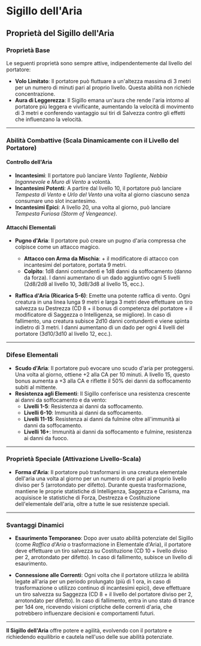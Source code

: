 # Sigillo dell'Aria

## Proprietà del Sigillo dell'Aria

### Proprietà Base

Le seguenti proprietà sono sempre attive, indipendentemente dal livello del portatore:

- **Volo Limitato**: Il portatore può fluttuare a un'altezza massima di 3 metri per un numero di minuti pari al proprio livello. Questa abilità non richiede concentrazione.
- **Aura di Leggerezza**: Il Sigillo emana un'aura che rende l'aria intorno al portatore più leggera e vivificante, aumentando la velocità di movimento di 3 metri e conferendo vantaggio sui tiri di Salvezza contro gli effetti che influenzano la velocità.

---

### Abilità Combattive (Scala Dinamicamente con il Livello del Portatore)

#### **Controllo dell'Aria**

- **Incantesimi**: Il portatore può lanciare _Vento Tagliente_, _Nebbia Ingannevole_ e _Muro di Vento_ a volontà.
- **Incantesimi Potenti**: A partire dal livello 10, il portatore può lanciare _Tempesta di Vento_ e _Urlo del Vento_ una volta al giorno ciascuno senza consumare uno slot incantesimo.
- **Incantesimi Epici**: A livello 20, una volta al giorno, può lanciare _Tempesta Furiosa (Storm of Vengeance)_.

#### **Attacchi Elementali**

- **Pugno d'Aria**: Il portatore può creare un pugno d'aria compressa che colpisce come un attacco magico.
    - **Attacco con Arma da Mischia**: + il modificatore di attacco con incantesimi del portatore, portata 9 metri.
    - **Colpito**: 1d8 danni contundenti e 1d8 danni da soffocamento (danno da forza). I danni aumentano di un dado aggiuntivo ogni 5 livelli (2d8/2d8 al livello 10, 3d8/3d8 al livello 15, ecc.).

- **Raffica d'Aria (Ricarica 5-6)**: Emette una potente raffica di vento. Ogni creatura in una linea lunga 9 metri e larga 3 metri deve effettuare un tiro salvezza su Destrezza (CD 8 + il bonus di competenza del portatore + il modificatore di Saggezza o Intelligenza, se migliore). In caso di fallimento, una creatura subisce 2d10 danni contundenti e viene spinta indietro di 3 metri. I danni aumentano di un dado per ogni 4 livelli del portatore (3d10/3d10 al livello 12, ecc.).

---

### Difese Elementali

- **Scudo d'Aria**: Il portatore può evocare uno scudo d'aria per proteggersi. Una volta al giorno, ottiene +2 alla CA per 10 minuti. A livello 15, questo bonus aumenta a +3 alla CA e riflette il 50% dei danni da soffocamento subiti al mittente.
- **Resistenza agli Elementi**: Il Sigillo conferisce una resistenza crescente ai danni da soffocamento e da vento:
    - **Livelli 1-5**: Resistenza ai danni da soffocamento.
    - **Livelli 6-10**: Immunità ai danni da soffocamento.
    - **Livelli 11-15**: Resistenza ai danni da fulmine oltre all'immunità ai danni da soffocamento.
    - **Livelli 16+**: Immunità ai danni da soffocamento e fulmine, resistenza ai danni da fuoco.

---

### Proprietà Speciale (Attivazione Livello-Scala)

- **Forma d'Aria**: Il portatore può trasformarsi in una creatura elementale dell'aria una volta al giorno per un numero di ore pari al proprio livello diviso per 5 (arrotondato per difetto). Durante questa trasformazione, mantiene le proprie statistiche di Intelligenza, Saggezza e Carisma, ma acquisisce le statistiche di Forza, Destrezza e Costituzione dell'elementale dell'aria, oltre a tutte le sue resistenze speciali.

---

### Svantaggi Dinamici

- **Esaurimento Temporaneo**: Dopo aver usato abilità potenziate del Sigillo (come _Raffica d'Aria_ o trasformazione in Elementale d'Aria), il portatore deve effettuare un tiro salvezza su Costituzione (CD 10 + livello diviso per 2, arrotondato per difetto). In caso di fallimento, subisce un livello di esaurimento.

- **Connessione alle Correnti**: Ogni volta che il portatore utilizza le abilità legate all'aria per un periodo prolungato (più di 1 ora, in caso di trasformazione o utilizzo continuo di incantesimi epici), deve effettuare un tiro salvezza su Saggezza (CD 8 + il livello del portatore diviso per 2, arrotondato per difetto). In caso di fallimento, entra in uno stato di trance per 1d4 ore, ricevendo visioni criptiche delle correnti d'aria, che potrebbero influenzare decisioni e comportamenti futuri.

---

**Il Sigillo dell'Aria** offre potere e agilità, evolvendo con il portatore e richiedendo equilibrio e cautela nell'uso delle sue abilità potenziate.
